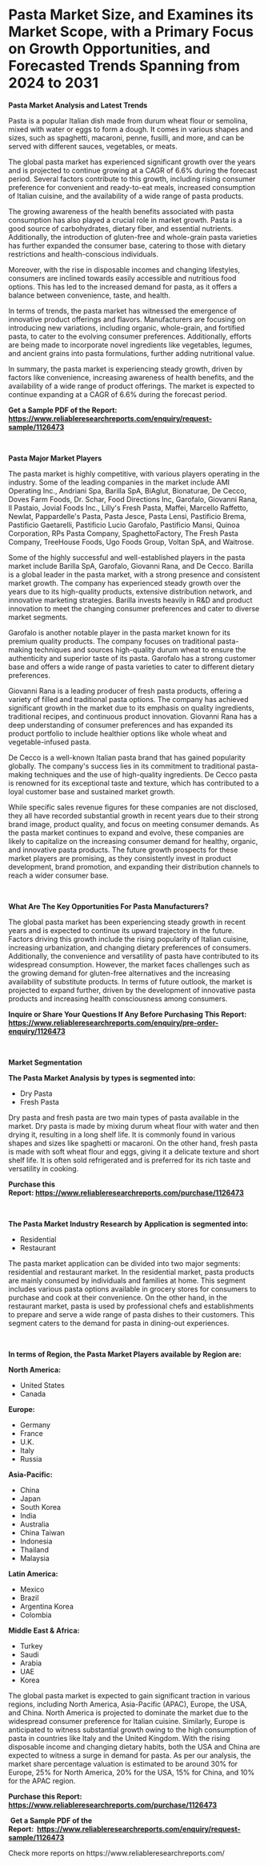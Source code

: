 <p><h1>Pasta Market Size, and Examines its Market Scope, with a Primary Focus on Growth Opportunities, and Forecasted Trends Spanning from 2024 to 2031</h1></p><p><strong>Pasta Market Analysis and Latest Trends</strong></p>
<p><p>Pasta is a popular Italian dish made from durum wheat flour or semolina, mixed with water or eggs to form a dough. It comes in various shapes and sizes, such as spaghetti, macaroni, penne, fusilli, and more, and can be served with different sauces, vegetables, or meats.</p><p>The global pasta market has experienced significant growth over the years and is projected to continue growing at a CAGR of 6.6% during the forecast period. Several factors contribute to this growth, including rising consumer preference for convenient and ready-to-eat meals, increased consumption of Italian cuisine, and the availability of a wide range of pasta products.</p><p>The growing awareness of the health benefits associated with pasta consumption has also played a crucial role in market growth. Pasta is a good source of carbohydrates, dietary fiber, and essential nutrients. Additionally, the introduction of gluten-free and whole-grain pasta varieties has further expanded the consumer base, catering to those with dietary restrictions and health-conscious individuals.</p><p>Moreover, with the rise in disposable incomes and changing lifestyles, consumers are inclined towards easily accessible and nutritious food options. This has led to the increased demand for pasta, as it offers a balance between convenience, taste, and health.</p><p>In terms of trends, the pasta market has witnessed the emergence of innovative product offerings and flavors. Manufacturers are focusing on introducing new variations, including organic, whole-grain, and fortified pasta, to cater to the evolving consumer preferences. Additionally, efforts are being made to incorporate novel ingredients like vegetables, legumes, and ancient grains into pasta formulations, further adding nutritional value.</p><p>In summary, the pasta market is experiencing steady growth, driven by factors like convenience, increasing awareness of health benefits, and the availability of a wide range of product offerings. The market is expected to continue expanding at a CAGR of 6.6% during the forecast period.</p></p>
<p><strong>Get a Sample PDF of the Report:&nbsp; <a href="https://www.reliableresearchreports.com/enquiry/request-sample/1126473">https://www.reliableresearchreports.com/enquiry/request-sample/1126473</a></strong></p>
<p>&nbsp;</p>
<p><strong>Pasta Major Market Players</strong></p>
<p><p>The pasta market is highly competitive, with various players operating in the industry. Some of the leading companies in the market include AMI Operating Inc., Andriani Spa, Barilla SpA, BiAglut, Bionaturae, De Cecco, Doves Farm Foods, Dr. Schar, Food Directions Inc, Garofalo, Giovanni Rana, Il Pastaio, Jovial Foods Inc., Lilly's Fresh Pasta, Maffei, Marcello Raffetto, Newlat, Pappardelle's Pasta, Pasta Jesce, Pasta Lensi, Pastificio Brema, Pastificio Gaetarelli, Pastificio Lucio Garofalo, Pastificio Mansi, Quinoa Corporation, RPs Pasta Company, SpaghettoFactory, The Fresh Pasta Company, TreeHouse Foods, Ugo Foods Group, Voltan SpA, and Waitrose.</p><p>Some of the highly successful and well-established players in the pasta market include Barilla SpA, Garofalo, Giovanni Rana, and De Cecco. Barilla is a global leader in the pasta market, with a strong presence and consistent market growth. The company has experienced steady growth over the years due to its high-quality products, extensive distribution network, and innovative marketing strategies. Barilla invests heavily in R&D and product innovation to meet the changing consumer preferences and cater to diverse market segments.</p><p>Garofalo is another notable player in the pasta market known for its premium quality products. The company focuses on traditional pasta-making techniques and sources high-quality durum wheat to ensure the authenticity and superior taste of its pasta. Garofalo has a strong customer base and offers a wide range of pasta varieties to cater to different dietary preferences.</p><p>Giovanni Rana is a leading producer of fresh pasta products, offering a variety of filled and traditional pasta options. The company has achieved significant growth in the market due to its emphasis on quality ingredients, traditional recipes, and continuous product innovation. Giovanni Rana has a deep understanding of consumer preferences and has expanded its product portfolio to include healthier options like whole wheat and vegetable-infused pasta.</p><p>De Cecco is a well-known Italian pasta brand that has gained popularity globally. The company's success lies in its commitment to traditional pasta-making techniques and the use of high-quality ingredients. De Cecco pasta is renowned for its exceptional taste and texture, which has contributed to a loyal customer base and sustained market growth.</p><p>While specific sales revenue figures for these companies are not disclosed, they all have recorded substantial growth in recent years due to their strong brand image, product quality, and focus on meeting consumer demands. As the pasta market continues to expand and evolve, these companies are likely to capitalize on the increasing consumer demand for healthy, organic, and innovative pasta products. The future growth prospects for these market players are promising, as they consistently invest in product development, brand promotion, and expanding their distribution channels to reach a wider consumer base.</p></p>
<p>&nbsp;</p>
<p><strong>What Are The Key Opportunities For Pasta Manufacturers?</strong></p>
<p><p>The global pasta market has been experiencing steady growth in recent years and is expected to continue its upward trajectory in the future. Factors driving this growth include the rising popularity of Italian cuisine, increasing urbanization, and changing dietary preferences of consumers. Additionally, the convenience and versatility of pasta have contributed to its widespread consumption. However, the market faces challenges such as the growing demand for gluten-free alternatives and the increasing availability of substitute products. In terms of future outlook, the market is projected to expand further, driven by the development of innovative pasta products and increasing health consciousness among consumers.</p></p>
<p><strong>Inquire or Share Your Questions If Any Before Purchasing This Report: <a href="https://www.reliableresearchreports.com/enquiry/pre-order-enquiry/1126473">https://www.reliableresearchreports.com/enquiry/pre-order-enquiry/1126473</a></strong></p>
<p>&nbsp;</p>
<p><strong>Market Segmentation</strong></p>
<p><strong>The Pasta Market Analysis by types is segmented into:</strong></p>
<p><ul><li>Dry Pasta</li><li>Fresh Pasta</li></ul></p>
<p><p>Dry pasta and fresh pasta are two main types of pasta available in the market. Dry pasta is made by mixing durum wheat flour with water and then drying it, resulting in a long shelf life. It is commonly found in various shapes and sizes like spaghetti or macaroni. On the other hand, fresh pasta is made with soft wheat flour and eggs, giving it a delicate texture and short shelf life. It is often sold refrigerated and is preferred for its rich taste and versatility in cooking.</p></p>
<p><strong>Purchase this Report:&nbsp;<a href="https://www.reliableresearchreports.com/purchase/1126473">https://www.reliableresearchreports.com/purchase/1126473</a></strong></p>
<p>&nbsp;</p>
<p><strong>The Pasta Market Industry Research by Application is segmented into:</strong></p>
<p><ul><li>Residential</li><li>Restaurant</li></ul></p>
<p><p>The pasta market application can be divided into two major segments: residential and restaurant market. In the residential market, pasta products are mainly consumed by individuals and families at home. This segment includes various pasta options available in grocery stores for consumers to purchase and cook at their convenience. On the other hand, in the restaurant market, pasta is used by professional chefs and establishments to prepare and serve a wide range of pasta dishes to their customers. This segment caters to the demand for pasta in dining-out experiences.</p></p>
<p>&nbsp;</p>
<p><strong>In terms of Region, the Pasta Market Players available by Region are:</strong></p>
<p>
    <p> <strong> North America: </strong>
        <ul>
            <li>United States</li>
            <li>Canada</li>
        </ul>
        </p> 
    <p> <strong> Europe: </strong>
        <ul>
            <li>Germany</li>
            <li>France</li>
            <li>U.K.</li>
            <li>Italy</li>
            <li>Russia</li>
        </ul>
        </p> 
    <p> <strong> Asia-Pacific: </strong>
        <ul>
            <li>China</li>
            <li>Japan</li>
            <li>South Korea</li>
            <li>India</li>
            <li>Australia</li>
            <li>China Taiwan</li>
            <li>Indonesia</li>
            <li>Thailand</li>
            <li>Malaysia</li>
        </ul>
        </p> 
    <p> <strong> Latin America: </strong>
        <ul>
            <li>Mexico</li>
            <li>Brazil</li>
            <li>Argentina Korea</li>
            <li>Colombia</li>
        </ul>
        </p> 
    <p> <strong> Middle East & Africa: </strong>
        <ul>
            <li>Turkey</li>
            <li>Saudi</li>
            <li>Arabia</li>
            <li>UAE</li>
            <li>Korea</li>
        </ul>
    </p>
    </p>
<p><p>The global pasta market is expected to gain significant traction in various regions, including North America, Asia-Pacific (APAC), Europe, the USA, and China. North America is projected to dominate the market due to the widespread consumer preference for Italian cuisine. Similarly, Europe is anticipated to witness substantial growth owing to the high consumption of pasta in countries like Italy and the United Kingdom. With the rising disposable income and changing dietary habits, both the USA and China are expected to witness a surge in demand for pasta. As per our analysis, the market share percentage valuation is estimated to be around 30% for Europe, 25% for North America, 20% for the USA, 15% for China, and 10% for the APAC region.</p></p>
<p><strong>Purchase this Report: <a href="https://www.reliableresearchreports.com/purchase/1126473">https://www.reliableresearchreports.com/purchase/1126473</a></strong></p>
<p>&nbsp;<strong>Get a Sample PDF of the Report:&nbsp;&nbsp;<a href="https://www.reliableresearchreports.com/enquiry/request-sample/1126473">https://www.reliableresearchreports.com/enquiry/request-sample/1126473</a></strong></p>
<p><strong></strong></p>
<p>Check more reports on https://www.reliableresearchreports.com/</p>